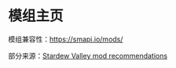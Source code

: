 # 模组主页

模组兼容性：<https://smapi.io/mods/>

部分来源：[Stardew Valley mod recommendations](https://gist.github.com/Pathoschild/b608892d3e60bd25d0eea71ca7584649)
